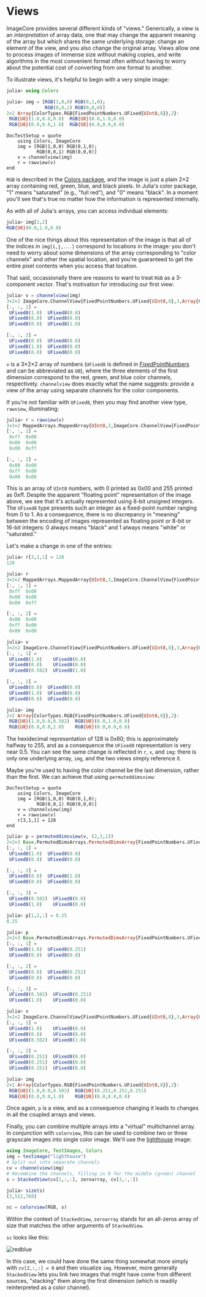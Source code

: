 # Views

ImageCore provides several different kinds of "views." Generically, a
view is an *interpretation* of array data, one that may change the
apparent meaning of the array but which shares the same underlying
storage: change an element of the view, and you also change the
original array. Views allow one to process images of immense size
without making copies, and write algorithms in the most convenient
format often without having to worry about the potential cost of
converting from one format to another.

To illustrate views, it's helpful to begin with a very simple image:

```julia
julia> using Colors

julia> img = [RGB(1,0,0) RGB(0,1,0);
              RGB(0,0,1) RGB(0,0,0)]
2×2 Array{ColorTypes.RGB{FixedPointNumbers.UFixed{UInt8,8}},2}:
 RGB{U8}(1.0,0.0,0.0)  RGB{U8}(0.0,1.0,0.0)
 RGB{U8}(0.0,0.0,1.0)  RGB{U8}(0.0,0.0,0.0)
```

```@meta
DocTestSetup = quote
    using Colors, ImageCore
    img = [RGB(1,0,0) RGB(0,1,0);
           RGB(0,0,1) RGB(0,0,0)]
    v = channelview(img)
    r = rawview(v)
end
```

`RGB` is described in the
[Colors package](https://github.com/JuliaGraphics/Colors.jl), and the
image is just a plain 2×2 array containing red, green, blue, and black
pixels.  In Julia's color package, "1" means "saturated" (e.g., "full
red"), and "0" means "black".  In a moment you'll see that's true no
matter how the information is represented internally.

As with all of Julia's arrays, you can access individual elements:

```julia
julia> img[1,2]
RGB{U8}(0.0,1.0,0.0)
```

One of the nice things about this representation of the image is that
all of the indices in `img[i,j,...]` correspond to locations in the
image: you don't need to worry about some dimensions of the array
corresponding to "color channels" and other the spatial location, and
you're guaranteed to get the entire pixel contents when you access
that location.

That said, occassionally there are reasons to want to treat `RGB` as a
3-component vector.  That's motivation for introducing our first view:

```julia
julia> v = channelview(img)
3×2×2 ImageCore.ChannelView{FixedPointNumbers.UFixed{UInt8,8},3,Array{ColorTypes.RGB{FixedPointNumbers.UFixed{UInt8,8}},2}}:
[:, :, 1] =
 UFixed8(1.0)  UFixed8(0.0)
 UFixed8(0.0)  UFixed8(0.0)
 UFixed8(0.0)  UFixed8(1.0)

[:, :, 2] =
 UFixed8(0.0)  UFixed8(0.0)
 UFixed8(1.0)  UFixed8(0.0)
 UFixed8(0.0)  UFixed8(0.0)
```

`v` is a 3×2×2 array of numbers (`UFixed8` is defined in
[FixedPointNumbers](https://github.com/JeffBezanson/FixedPointNumbers.jl)
and can be abbreviated as `U8`), where the three elements of the first
dimension correspond to the red, green, and blue color channels,
respectively. `channelview` does exactly what the name suggests:
provide a view of the array using separate channels for the color
components.

If you're not familiar with `UFixed8`, then you may find another view
type, `rawview`, illuminating:

```julia
julia> r = rawview(v)
3×2×2 MappedArrays.MappedArray{UInt8,3,ImageCore.ChannelView{FixedPointNumbers.UFixed{UInt8,8},3,Array{ColorTypes.RGB{FixedPointNumbers.UFixed{UInt8,8}},2}},ImageCore.##11#13,ImageCore.##12#14{FixedPointNumbers.UFixed{UInt8,8}}}:
[:, :, 1] =
 0xff  0x00
 0x00  0x00
 0x00  0xff

[:, :, 2] =
 0x00  0x00
 0xff  0x00
 0x00  0x00
```

This is an array of `UInt8` numbers, with 0 printed as 0x00 and 255
printed as 0xff. Despite the apparent "floating point" representation
of the image above, we see that it's actually represented using 8-bit
unsigned integers.  The `UFixed8` type presents such an integer as a
fixed-point number ranging from 0 to 1.  As a consequence, there is no
discrepancy in "meaning" between the encoding of images represented as
floating point or 8-bit or 16-bit integers: 0 always means "black" and
1 always means "white" or "saturated."

Let's make a change in one of the entries:

```julia
julia> r[3,1,1] = 128
128

julia> r
3×2×2 MappedArrays.MappedArray{UInt8,3,ImageCore.ChannelView{FixedPointNumbers.UFixed{UInt8,8},3,Array{ColorTypes.RGB{FixedPointNumbers.UFixed{UInt8,8}},2}},ImageCore.##11#13,ImageCore.##12#14{FixedPointNumbers.UFixed{UInt8,8}}}:
[:, :, 1] =
 0xff  0x00
 0x00  0x00
 0x80  0xff

[:, :, 2] =
 0x00  0x00
 0xff  0x00
 0x00  0x00

julia> v
3×2×2 ImageCore.ChannelView{FixedPointNumbers.UFixed{UInt8,8},3,Array{ColorTypes.RGB{FixedPointNumbers.UFixed{UInt8,8}},2}}:
[:, :, 1] =
 UFixed8(1.0)    UFixed8(0.0)
 UFixed8(0.0)    UFixed8(0.0)
 UFixed8(0.502)  UFixed8(1.0)

[:, :, 2] =
 UFixed8(0.0)  UFixed8(0.0)
 UFixed8(1.0)  UFixed8(0.0)
 UFixed8(0.0)  UFixed8(0.0)

julia> img
2×2 Array{ColorTypes.RGB{FixedPointNumbers.UFixed{UInt8,8}},2}:
 RGB{U8}(1.0,0.0,0.502)  RGB{U8}(0.0,1.0,0.0)
 RGB{U8}(0.0,0.0,1.0)    RGB{U8}(0.0,0.0,0.0)
```

The hexidecimal representation of 128 is 0x80; this is approximately
halfway to 255, and as a consequence the `UFixed8` representation is
very near 0.5.  You can see the same change is reflected in `r`, `v`,
and `img`: there is only one underlying array, `img`, and the two
views simply reference it.

Maybe you're used to having the color channel be the last dimension,
rather than the first. We can achieve that using `permuteddimsview`:

```@meta
DocTestSetup = quote
    using Colors, ImageCore
    img = [RGB(1,0,0) RGB(0,1,0);
           RGB(0,0,1) RGB(0,0,0)]
    v = channelview(img)
    r = rawview(v)
    r[3,1,1] = 128
end
```

```julia
julia> p = permuteddimsview(v, (2,3,1))
2×2×3 Base.PermutedDimsArrays.PermutedDimsArray{FixedPointNumbers.UFixed{UInt8,8},3,(2,3,1),(3,1,2),ImageCore.ChannelView{FixedPointNumbers.UFixed{UInt8,8},3,Array{ColorTypes.RGB{FixedPointNumbers.UFixed{UInt8,8}},2}}}:
[:, :, 1] =
 UFixed8(1.0)  UFixed8(0.0)
 UFixed8(0.0)  UFixed8(0.0)

[:, :, 2] =
 UFixed8(0.0)  UFixed8(1.0)
 UFixed8(0.0)  UFixed8(0.0)

[:, :, 3] =
 UFixed8(0.502)  UFixed8(0.0)
 UFixed8(1.0)    UFixed8(0.0)

julia> p[1,2,:] = 0.25
0.25

julia> p
2×2×3 Base.PermutedDimsArrays.PermutedDimsArray{FixedPointNumbers.UFixed{UInt8,8},3,(2,3,1),(3,1,2),ImageCore.ChannelView{FixedPointNumbers.UFixed{UInt8,8},3,Array{ColorTypes.RGB{FixedPointNumbers.UFixed{UInt8,8}},2}}}:
[:, :, 1] =
 UFixed8(1.0)  UFixed8(0.251)
 UFixed8(0.0)  UFixed8(0.0)

[:, :, 2] =
 UFixed8(0.0)  UFixed8(0.251)
 UFixed8(0.0)  UFixed8(0.0)

[:, :, 3] =
 UFixed8(0.502)  UFixed8(0.251)
 UFixed8(1.0)    UFixed8(0.0)

julia> v
3×2×2 ImageCore.ChannelView{FixedPointNumbers.UFixed{UInt8,8},3,Array{ColorTypes.RGB{FixedPointNumbers.UFixed{UInt8,8}},2}}:
[:, :, 1] =
 UFixed8(1.0)    UFixed8(0.0)
 UFixed8(0.0)    UFixed8(0.0)
 UFixed8(0.502)  UFixed8(1.0)

[:, :, 2] =
 UFixed8(0.251)  UFixed8(0.0)
 UFixed8(0.251)  UFixed8(0.0)
 UFixed8(0.251)  UFixed8(0.0)

julia> img
2×2 Array{ColorTypes.RGB{FixedPointNumbers.UFixed{UInt8,8}},2}:
 RGB{U8}(1.0,0.0,0.502)  RGB{U8}(0.251,0.251,0.251)
 RGB{U8}(0.0,0.0,1.0)    RGB{U8}(0.0,0.0,0.0)
```

Once again, `p` is a view, and as a consequence changing it leads to
changes in all the coupled arrays and views.

Finally, you can combine multiple arrays into a "virtual" multichannel
array. In conjunction with `colorview`, this can be used to combine
two or three grayscale images into single color image. We'll use the
[lighthouse](http://juliaimages.github.io/TestImages.jl/images/lighthouse.png)
image:

```julia
using ImageCore, TestImages, Colors
img = testimage("lighthouse")
# Split out into separate channels
cv = channelview(img)
# Recombine the channels, filling in 0 for the middle (green) channel
s = StackedView(cv[1,:,:], zeroarray, cv[3,:,:])

julia> size(s)
(3,512,768)

sc = colorview(RGB, s)
```

Within the context of `StackedView`, `zeroarray` stands for an
all-zeros array of size that matches the other arguments of
`StackedView`.

`sc` looks like this:

![redblue](redblue.png)

In this case, we could have done the same thing somewhat more simply
with `cv[2,:,:] = 0` and then visualize `img`. However, more generally
`StackedView` lets you link two images that might have come from
different sources, "stacking" them along the first dimension (which is
readily reinterpreted as a color channel).
